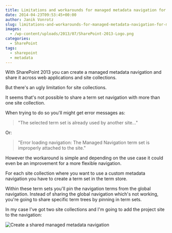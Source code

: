 ```yaml
---
title: Limitations and workarounds for managed metadata navigation for multiple site collections
date: 2014-04-23T09:53:45+00:00
author: Janik Vonrotz
slug: limitations-and-workarounds-for-managed-metadata-navigation-for-multiple-site-collections
images:
  - /wp-content/uploads/2013/07/SharePoint-2013-Logo.png
categories:
  - SharePoint
tags:
  - sharepoint
  - metadata
---
```

With SharePoint 2013 you can create a managed metadata navigation and share it across web applications and site collections.

But there's an ugly limitation for site collections.
<!--more-->
It seems that's not possible to share a term set navigation with more than one site collection.

When trying to do so you'll might get error messages as:

> "The selected term set is already used by another site..."

Or:

> "Error loading navigation: The Managed Navigation term set is improperly attached to the site."

However the workaround is simple and depending on the use case it could even be an improvement for a more flexible navigation.

For each site collection where you want to use a custom metadata navigation you have to create a term set in the term store.

Within these term sets you'll pin the navigation terms from the global navigation. Instead of sharing the global navigation which's not working, you're going to share specific term trees by pinning in term sets.  

In my case I've got two site collections and I'm going to add the project site to the navigation:

![Create a shared managed metadata navigation](/wp-content/uploads/2014/04/Create-a-shared-managed-metadata-navigation.gif)